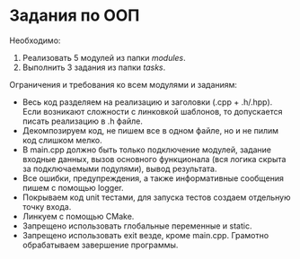 # Задания по ООП

Необходимо:

1. Реализовать 5 модулей из папки *modules*.
2. Выполнить 3 задания из папки *tasks*.

Ограничения и требования ко всем модулями и заданиям:

- Весь код разделяем на реализацию и заголовки (.cpp + .h/.hpp). Если возникают сложности с линковкой шаблонов, то допускается писать реализацию в .h файле.
- Декомпозируем код, не пишем все в одном файле, но и не пилим код слишком мелко.
- В main.cpp должно быть только подключение модулей, задание входные данных, вызов основного функционала (вся логика скрыта за подключаемыми подулями), вывод результата.
- Все ошибки, предупреждения, а также информативные сообщения пишем с помощью logger.
- Покрываем код unit тестами, для запуска тестов создаем отдельную точку входа.
- Линкуем с помощью CMake.
- Запрещено использовать глобальные переменные и static.
- Запрещено использовать exit везде, кроме main.cpp. Грамотно обрабатываем завершение программы.
